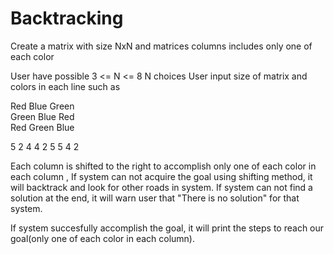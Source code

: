 # Backtracking
Create a matrix with size NxN and matrices columns includes only one of each color


User have possible  3 <= N <= 8  N choices 
User input size of matrix and colors in each line such as 

Red Blue Green    
Green Blue Red    
Red Green Blue    

5 2 4 
4 2 5
5 4 2

Each column is shifted to the right to accomplish only one of each color in each column , If system can not acquire the goal using shifting method, it will backtrack and look for other roads in system. If system can not find a solution at the end, it will warn user that "There is no solution" for that system.

If system succesfully accomplish the goal, it will print the steps to reach our goal(only one of each color in each column).

